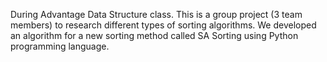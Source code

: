 During Advantage Data Structure class.
This is a group project (3 team members) to research different types of sorting algorithms. 
We developed an algorithm for a new sorting method called SA Sorting using Python programming language.